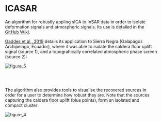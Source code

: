 # ICASAR
An algorithm for robustly appling sICA to InSAR data in order to isolate deformation signals and atmospheric signals.  Its use is detailed in the [GitHub Wiki](https://github.com/matthew-gaddes/ICASAR/wiki).  

[Gaddes et al., 2019](https://agupubs.onlinelibrary.wiley.com/doi/abs/10.1029/2019JB017519) details its application to Sierra Negra (Galapagos Archipelago, Ecuador), where it was able to isolate the caldera floor uplift signal (source 1), and a topograhically correlated atmospheric phase screen (source 2):


![figure_5](https://user-images.githubusercontent.com/10498635/75799672-4c892c80-5d70-11ea-80a1-749aac2b89d2.png)

<br><br/>

The algorithm also provides tools to visualise the recovered sources in order for a user to determine how robust they are.  Note that the sources capturing the caldera floor uplift (blue points), form an isolated and compact cluster:

![figure_4](https://user-images.githubusercontent.com/10498635/75799539-206dab80-5d70-11ea-9ebe-5ebdd5cf94af.png)

